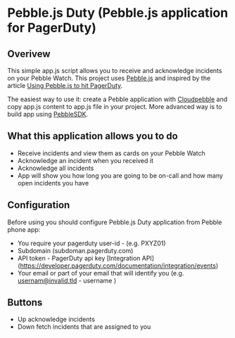 # Pebble.js Duty (Pebble.js application for PagerDuty)
## Overivew

This simple app.js script allows you to receive and acknowledge incidents on your Pebble Watch. 
This project uses [Pebble.js](https://github.com/pebble/pebblejs) and 
inspired by the article [Using Pebble.js to hit PagerDuty](http://euri.ca/2014/using-pebble-js-to-hit-pagerduty/).

The easiest way to use it: create a Pebble application with [Cloudpebble](https://cloudpebble.net/) and copy app.js content to app.js file in your project. More advanced way is to build app using [PebbleSDK](https://developer.pebble.com/sdk/install/).

## What this application allows you to do
- Receive incidents and view them as cards on your Pebble Watch
- Acknowledge an incident when you received it
- Acknowledge all incidents
- App will show you how long you are going to be on-call and how many open incidents you have

## Configuration
Before using you should configure Pebble.js Duty application from Pebble phone app:
- You require your pagerduty user-id - (e.g. PXYZ01)
- Subdomain (subdoman.pagerduty.com)
- API token - PagerDuty api key [Integration API] (https://developer.pagerduty.com/documentation/integration/events)
- Your email or part of your email that will identify you (e.g. usernam@invalid.tld - username )

## Buttons
- Up acknowledge incidents 
- Down fetch incidents that are assigned to you
